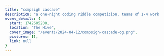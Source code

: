 ```yaml
---
title: "compsigh cascade"
description: "a one-night coding riddle competition. teams of 1-4 work to solve a series of riddles the fastest for $100. come enjoy the challenge, or just hang out at compsigh night!"
event_details: {
  start: 1742605200,
  location: "The Hive",
  cover_image: "/events/2024-04-12/compsigh-cascade-og.png",
  pictures: [],
  link: null
}
---
```

